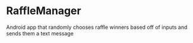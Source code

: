 # RaffleManager
Android app that randomly chooses raffle winners based off of inputs and sends them a text message
